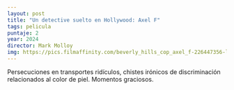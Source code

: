 ```yaml
---
layout: post
title: "Un detective suelto en Hollywood: Axel F"
tags: pelicula
puntaje: 2
year: 2024
director: Mark Molloy
img: https://pics.filmaffinity.com/beverly_hills_cop_axel_f-226447356-large.jpg
---
```


Persecuciones en transportes ridículos, chistes irónicos de discriminación relacionados al color de piel. Momentos graciosos. 
